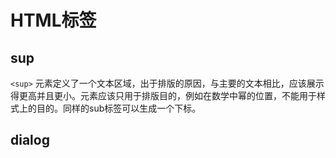 # HTML标签

## sup

`<sup>` 元素定义了一个文本区域，出于排版的原因，与主要的文本相比，应该展示得更高并且更小。元素应该只用于排版目的，例如在数学中幂的位置，不能用于样式上的目的。同样的sub标签可以生成一个下标。

## dialog

